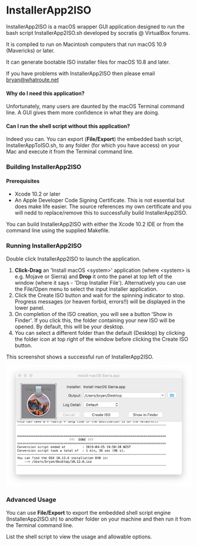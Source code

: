 # InstallerApp2ISO

InstallerApp2ISO is a macOS wrapper GUI application designed to run the bash script InstallerApp2ISO.sh developed by socratis @ VirtualBox forums.

It is compiled to run on Macintosh computers that run macOS 10.9 (Mavericks) or later.

It can generate bootable ISO installer files for macOS 10.8 and later.

<!-- NB - add link to download site for codesigned/notarized binary -->

If you have problems with InstallerApp2ISO then please email bryan@whatroute.net

#### Why do I need this application?
Unfortunately, many users are daunted by the macOS Terminal command line. A GUI gives them more confidence in what they are doing.

#### Can I run the shell script without this application?
Indeed you can. You can export (**File/Export**) the embedded bash script, InstallerAppToISO.sh, to any folder (for which you have access) on your Mac and execute it from the Terminal command line.

### Building InstallerApp2ISO
#### Prerequisites
* Xcode 10.2 or later
* An Apple Developer Code Signing Certificate. This is not essential but does make life easier. The source references my own certificate and you will nedd to replace/remove this to successfully build InstallerApp2ISO.

You can build InstallerApp2ISO with either the Xcode 10.2 IDE or from the command line using the supplied Makefile.

### Running InstallerApp2ISO
Double click InstallerApp2ISO to launch the application.

1. **Click-Drag** an 'Install macOS \<system\>' application (where \<system\> is e.g. Mojave or Sierra) and **Drop** it onto the panel at top left of the window (where it says - 'Drop Installer File'). Alternatively you can use the File/Open menu to select the input installer application.
2. Click the Create ISO button and wait for the spinning indicator to stop. Progress messages (or heaven forbid, errors!!) will be displayed in the lower panel.
3. On completion of the ISO creation, you will see a button 'Show in Finder'. If you click this, the folder containing your new ISO will be opened. By default, this will be your desktop.
4. You can select a different folder than the default (Desktop) by clicking the folder icon at top right of the window before clicking the Create ISO button.

This screenshot shows a successful run of InstallerApp2ISO.

![](images/installerapp2iso.png)

### Advanced Usage
You can use **File/Export** to export the embedded shell script engine (InstallerApp2ISO.sh) to another folder on your machine and then run it from the Terminal command line.

List the shell script to view the usage and allowable options.
